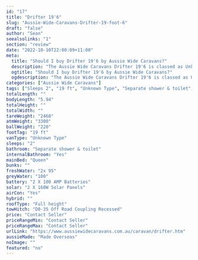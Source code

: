 ```yaml
---
id: "17"
title: "Drifter 19'6"
slug: "Aussie-Wide-Caravans-Drifter-19-foot-6"
draft: "false"
author: "Sean"
seealsolinks: "1"
section: "review"
date: "2022-10-10T22:00:09+11:00"
meta:
  title: "Should I buy Drifter 19'6 by Aussie Wide Caravans?"
  description: "The Aussie Wide Caravans Drifter 19'6 is classed as Unknown Type, and sleeps 2 people. It is Made Overseas and comes in at 19 ft. It generally has Separate shower & toilet."
  ogtitle: "Should I buy Drifter 19'6 by Aussie Wide Caravans?"
  ogdescription: "The Aussie Wide Caravans Drifter 19'6 is classed as Unknown Type, and sleeps 2 people. It is Made Overseas and comes in at 19 ft. It generally has Separate shower & toilet."
categories: ["Aussie Wide Caravans"]
tags: ["Sleeps 2", "19 ft", "Unknown Type", "Separate shower & toilet", "Full height", "Price Unknown", "Made Overseas"]
totalLength: ""
bodyLength: "5.94"
totalHeight: ""
totalWidth: ""
tareWeight: "2460"
atmWeight: "3300"
ballWeight: "220"
footTag: "19 ft"
vanType: "Unknown Type"
sleeps: "2"
bathroom: "Separate shower & toilet"
internalBathroom: "Yes"
mainBed: "Queen"
bunks: ""
freshWater: "2x 95"
greyWater: "100"
battery: "2 X 100 AMP Batteries"
solar: "2 X 160W Solar Panels"
airCon: "Yes"
hybrid: ""
roofType: "Full height"
towHitch: "D0-35 Off Road Coupling Recessed"
price: "Contact Seller"
priceRangeMin: "Contact Seller"
priceRangeMax: "Contact Seller"
urlLink: "https://www.aussiewidecaravans.com.au/caravan/drifter.htm"
aussieMade: "Made Overseas"
noImage: ""
featured: "no"
---
```

